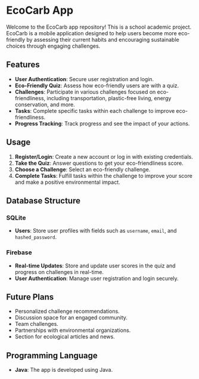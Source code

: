 
# EcoCarb App

Welcome to the EcoCarb app repository! This is a school academic project. EcoCarb is a mobile application designed to help users become more eco-friendly by assessing their current habits and encouraging sustainable choices through engaging challenges.

## Features
- **User Authentication**: Secure user registration and login.
- **Eco-Friendly Quiz**: Assess how eco-friendly users are with a quiz.
- **Challenges**: Participate in various challenges focused on eco-friendliness, including transportation, plastic-free living, energy conservation, and more.
- **Tasks**: Complete specific tasks within each challenge to improve eco-friendliness.
- **Progress Tracking**: Track progress and see the impact of your actions.

## Usage
1. **Register/Login**: Create a new account or log in with existing credentials.
2. **Take the Quiz**: Answer questions to get your eco-friendliness score.
3. **Choose a Challenge**: Select an eco-friendly challenge.
4. **Complete Tasks**: Fulfill tasks within the challenge to improve your score and make a positive environmental impact.

## Database Structure
### SQLite
- **Users**: Store user profiles with fields such as `username`, `email`, and `hashed_password`.

### Firebase
- **Real-time Updates**: Store and update user scores in the quiz and progress on challenges in real-time.
- **User Authentication**: Manage user registration and login securely.

## Future Plans
- Personalized challenge recommendations.
- Discussion space for an engaged community.
- Team challenges.
- Partnerships with environmental organizations.
- Section for ecological articles and news.

## Programming Language
- **Java**: The app is developed using Java. 
